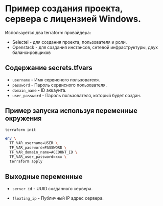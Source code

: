 # Пример создания проекта, сервера с лицензией Windows.

Используется два terraform провайдера:
- Selectel - для создания проекта, пользователя и роли.
- Openstack - для создания инстансов, сетевой инфраструктуры, двух балансировщиков

## Содержание secrets.tfvars

  * `username` - Имя сервисного пользователя.
  * `password` - Пароль сервисного пользователя.
  * `domain_name` - ID аккаунта.
  * `user_password` - Пароль пользователя, который будет создан.

## Пример запуска используя переменные окружения

```sh
terraform init

env \
  TF_VAR_username=USER \
  TF_VAR_password=PASSWORD \
  TF_VAR_domain_name=ACCOUNT_ID \
  TF_VAR_user_password=xxx \
  terraform apply
```


## Выходные переменные

  * `server_id` - UUID созданного сервера.

  * `floating_ip` - Публичный IP адрес сервера.
